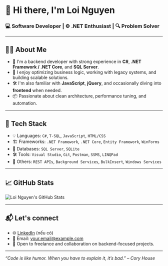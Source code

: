 # 👋 Hi there, I'm Loi Nguyen

### 💻 Software Developer | ⚙️ .NET Enthusiast | 🔍 Problem Solver

---

## 🧑‍💻 About Me

- 🎯 I'm a backend developer with strong experience in **C#**, **.NET Framework / .NET Core**, and **SQL Server**.
- 🚀 I enjoy optimizing business logic, working with legacy systems, and building scalable solutions.
- 🛠️ I'm also familiar with **JavaScript**, **jQuery**, and occasionally diving into **frontend** when needed.
- 📦 Passionate about clean architecture, performance tuning, and automation.

---

## 🔧 Tech Stack

- 💡 Languages: `C#`, `T-SQL`, `JavaScript`, `HTML/CSS`
- 🏗️ Frameworks: `.NET Framework`, `.NET Core`, `Entity Framework`, `WinForms`
- 💾 Databases: `SQL Server`, `SQLite`
- 🛠️ Tools: `Visual Studio`, `Git`, `Postman`, `SSMS`, `LINQPad`
- 🧪 Others: `REST APIs`, `Background Services`, `BulkInsert`, `Windows Services`

---

## 📈 GitHub Stats

![Loi Nguyen's GitHub Stats](https://github-readme-stats.vercel.app/api?username=yourusername&show_icons=true&theme=default)

---

## 📬 Let's connect

- 🌐 [LinkedIn](https://www.linkedin.com/in/your-link) (nếu có)
- 📧 Email: your.email@example.com
- 💬 Open to freelance and collaboration on backend-focused projects.

---

_“Code is like humor. When you have to explain it, it’s bad.” – Cory House_
